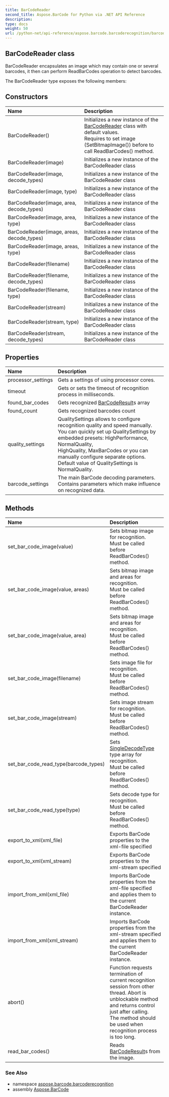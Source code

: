 ```yaml
---
title: BarCodeReader
second_title: Aspose.BarCode for Python via .NET API Reference
description: 
type: docs
weight: 50
url: /python-net/api-reference/aspose.barcode.barcoderecognition/barcodereader/
---
```


## BarCodeReader class

BarCodeReader encapsulates an image which may contain one or several barcodes, it then can perform ReadBarCodes operation to detect barcodes.

The BarCodeReader type exposes the following members:
## Constructors
| Name | Description |
| :- | :- |
|BarCodeReader()|Initializes a new instance of the [BarCodeReader](/barcode/python-net/api-reference/aspose.barcode.barcoderecognition/barcodereader/) class with default values.<br/>            Requires to set image (SetBitmapImage()) before to call ReadBarCodes() method.|
|BarCodeReader(image)|Initializes a new instance of the BarCodeReader class|
|BarCodeReader(image, decode_types)|Initializes a new instance of the BarCodeReader class|
|BarCodeReader(image, type)|Initializes a new instance of the BarCodeReader class|
|BarCodeReader(image, area, decode_types)|Initializes a new instance of the BarCodeReader class|
|BarCodeReader(image, area, type)|Initializes a new instance of the BarCodeReader class|
|BarCodeReader(image, areas, decode_types)|Initializes a new instance of the BarCodeReader class|
|BarCodeReader(image, areas, type)|Initializes a new instance of the BarCodeReader class|
|BarCodeReader(filename)|Initializes a new instance of the BarCodeReader class|
|BarCodeReader(filename, decode_types)|Initializes a new instance of the BarCodeReader class|
|BarCodeReader(filename, type)|Initializes a new instance of the BarCodeReader class|
|BarCodeReader(stream)|Initializes a new instance of the BarCodeReader class|
|BarCodeReader(stream, type)|Initializes a new instance of the BarCodeReader class|
|BarCodeReader(stream, decode_types)|Initializes a new instance of the BarCodeReader class|
## Properties
| Name | Description |
| :- | :- |
|processor_settings|Gets a settings of using processor cores.|
|timeout|Gets or sets the timeout of recognition process in milliseconds.|
|found_bar_codes|Gets recognized [BarCodeResult](/barcode/python-net/api-reference/aspose.barcode.barcoderecognition/barcoderesult/)s array|
|found_count|Gets recognized barcodes count|
|quality_settings|QualitySettings allows to configure recognition quality and speed manually.<br/>            You can quickly set up QualitySettings by embedded presets: HighPerformance, NormalQuality, <br/>            HighQuality, MaxBarCodes or you can manually configure separate options.<br/>            Default value of QualitySettings is NormalQuality.|
|barcode_settings|The main BarCode decoding parameters. Contains parameters which make influence on recognized data.|
## Methods
| Name | Description |
| :- | :- |
|set_bar_code_image(value)|Sets bitmap image for recognition. <br/>            Must be called before ReadBarCodes() method.|
|set_bar_code_image(value, areas)|Sets bitmap image and areas for recognition. <br/>            Must be called before ReadBarCodes() method.|
|set_bar_code_image(value, area)|Sets bitmap image and areas for recognition. <br/>            Must be called before ReadBarCodes() method.|
|set_bar_code_image(filename)|Sets image file for recognition. <br/>            Must be called before ReadBarCodes() method.|
|set_bar_code_image(stream)|Sets image stream for recognition. <br/>            Must be called before ReadBarCodes() method.|
|set_bar_code_read_type(barcode_types)|Sets [SingleDecodeType](/barcode/python-net/api-reference/aspose.barcode.barcoderecognition/singledecodetype/) type array for recognition. <br/>            Must be called before ReadBarCodes() method.|
|set_bar_code_read_type(type)|Sets decode type for recognition. <br/>            Must be called before ReadBarCodes() method.|
|export_to_xml(xml_file)|Exports BarCode properties to the xml-file specified|
|export_to_xml(xml_stream)|Exports BarCode properties to the xml-stream specified|
|import_from_xml(xml_file)|Imports BarCode properties from the xml-file specified and applies them to the current BarCodeReader instance.|
|import_from_xml(xml_stream)|Imports BarCode properties from the xml-stream specified and applies them to the current BarCodeReader instance.|
|abort()|Function requests termination of current recognition session from other thread. Abort is unblockable method and returns control just after calling. <br/>            The method should be used when recognition process is too long.|
|read_bar_codes()|Reads [BarCodeResult](/barcode/python-net/api-reference/aspose.barcode.barcoderecognition/barcoderesult/)s from the image.|

### See Also

* namespace [aspose.barcode.barcoderecognition](/barcode/python-net/api-reference/aspose.barcode.barcoderecognition/)
* assembly [Aspose.BarCode](/barcode/python-net/api-reference/)

